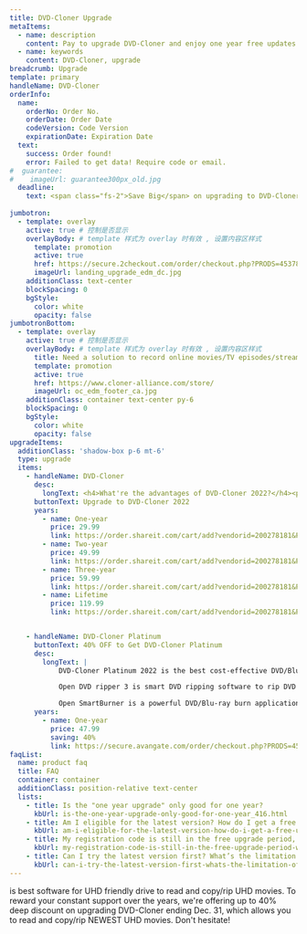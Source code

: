 ```yaml
---
title: DVD-Cloner Upgrade
metaItems:
  - name: description
    content: Pay to upgrade DVD-Cloner and enjoy one year free updates.
  - name: keywords
    content: DVD-Cloner, upgrade
breadcrumb: Upgrade
template: primary 
handleName: DVD-Cloner 
orderInfo:
  name:
    orderNo: Order No.
    orderDate: Order Date
    codeVersion: Code Version
    expirationDate: Expiration Date
  text:  
    success: Order found!
    error: Failed to get data! Require code or email.
#  guarantee:
#    imageUrl: guarantee300px_old.jpg
  deadline:
    text: <span class="fs-2">Save Big</span> on upgrading to DVD-Cloner 2022 till Dec. 31.
  
jumbotron:
  - template: overlay
    active: true # 控制是否显示
    overlayBody: # template 样式为 overlay 时有效 , 设置内容区样式
      template: promotion
      active: true
      href: https://secure.2checkout.com/order/checkout.php?PRODS=4537838&QTY=1&CART=1&CARD=1
      imageUrl: landing_upgrade_edm_dc.jpg
    additionClass: text-center
    blockSpacing: 0
    bgStyle:
      color: white
      opacity: false    
jumbotronBottom:
  - template: overlay
    active: true # 控制是否显示
    overlayBody: # template 样式为 overlay 时有效 , 设置内容区样式
      title: Need a solution to record online movies/TV episodes/streaming videos from DVR/VCR/STB? Get inspired now.
      template: promotion
      active: true
      href: https://www.cloner-alliance.com/store/
      imageUrl: oc_edm_footer_ca.jpg
    additionClass: container text-center py-6
    blockSpacing: 0
    bgStyle:
      color: white
      opacity: false        
upgradeItems:
  additionClass: 'shadow-box p-6 mt-6'
  type: upgrade
  items:
    - handleName: DVD-Cloner
      desc:
        longText: <h4>What're the advantages of DVD-Cloner 2022?</h4><p>This is a DVD-Cloner Must-Have version for Christmas and New Year! Worth every user to experience. All-New UI. Supporting a richer movie library and innovative functions!</p><ul><li>With DVD-Cloner 2022, you can get a software combination of DVD copy, DVD to MKV, Blu-ray copy, Blu-ray to MKV, UHD copy and UHD to MKV. It is very valuable and save you a lot.</li><li>Upgraded the copy module and supports Xmas Hit DVD/Blu-ray/4K UHD movies.</li><li>Compatible with Windows 11.</li><li>Updated the user interface.</li></ul>
      buttonText: Upgrade to DVD-Cloner 2022
      years:
        - name: One-year
          price: 29.99
          link: https://order.shareit.com/cart/add?vendorid=200278181&PRODUCT[300863414]=1&ADD[300863414][ADDITIONAL1]=      
        - name: Two-year
          price: 49.99
          link: https://order.shareit.com/cart/add?vendorid=200278181&PRODUCT[300863415]=1&ADD[300863415][ADDITIONAL1]=   
        - name: Three-year
          price: 59.99
          link: https://order.shareit.com/cart/add?vendorid=200278181&PRODUCT[300863416]=1&ADD[300863416][ADDITIONAL1]=     
        - name: Lifetime
          price: 119.99
          link: https://order.shareit.com/cart/add?vendorid=200278181&PRODUCT[300863419]=1&ADD[300863419][ADDITIONAL1]=  


    - handleName: DVD-Cloner Platinum
      buttonText: 40% OFF to Get DVD-Cloner Platinum
      desc:
        longText: | 
            DVD-Cloner Platinum 2022 is the best cost-effective DVD/Blu-ray copy/burn/ripping software, with all the features of DVD-Cloner 2022, Open DVD ripper and Open SmartBurner.

            Open DVD ripper 3 is smart DVD ripping software to rip DVD movies to most popular video and audio formats, such as AVI, MKV, WMV, 3GP, MP4, MOV, RM, etc.

            Open SmartBurner is a powerful DVD/Blu-ray burn application. It enables you to burn all video files even data files and audio files to a DVD/Blu-ray disc.    
      years:
        - name: One-year
          price: 47.99
          saving: 40%
          link: https://secure.avangate.com/order/checkout.php?PRODS=4537842&QTY=1&CART=1&COUPON=ssv23fahg   
faqList:
  name: product faq
  title: FAQ
  container: container
  additionClass: position-relative text-center
  lists:
    - title: Is the "one year upgrade" only good for one year?
      kbUrl: is-the-one-year-upgrade-only-good-for-one-year_416.html
    - title: Am I eligible for the latest version? How do I get a free upgrade?
      kbUrl: am-i-eligible-for-the-latest-version-how-do-i-get-a-free-upgrade_417.html
    - title: My registration code is still in the free upgrade period, why did your system want to charge me again?
      kbUrl: my-registration-code-is-still-in-the-free-upgrade-period-why-did-your-system-want-to-charge-me-again_421.html
    - title: Can I try the latest version first? What’s the limitation of the free trial version?
      kbUrl: can-i-try-the-latest-version-first-whats-the-limitation-of-the-free-trial-version_415.html              
---
```


**<item-info :handlename="handleName"></item-info>** is best software for UHD friendly drive to read and copy/rip UHD movies. To reward your constant support over the years, we're offering up to 40% deep discount on upgrading DVD-Cloner ending Dec. 31, which allows you to read and copy/rip NEWEST UHD movies. Don't hesitate!